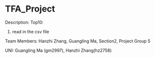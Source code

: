 # TFA_Project
Description:
Top10: 
1. read in the csv file

Team Members: Hanzhi Zhang, Guangling Ma, Section2, Project Group 5

UNI: Guangling Ma (gm2997), Hanzhi Zhang(hz2758)
